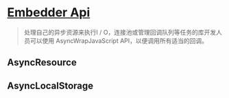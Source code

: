 # [Embedder Api](https://nodejs.org/dist/latest-v14.x/docs/api/async_hooks.html#async_hooks_javascript_embedder_api)
> 处理自己的异步资源来执行I / O，连接池或管理回调队列等任务的库开发人员可以使用 AsyncWrapJavaScript API，以便调用所有适当的回调。


## AsyncResource


## AsyncLocalStorage